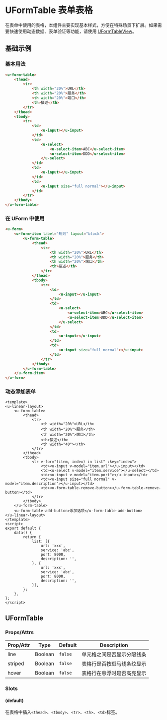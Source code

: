 # UFormTable 表单表格

<s-component-labels :labels="[
    'UI 组件', '块级展示',
]"></s-component-labels>

在表单中使用的表格，本组件主要实现基本样式，方便在特殊场景下扩展。如果需要快速使用动态数据、表单验证等功能，请使用 [UFormTableView](../u-form-table-view)。

## 基础示例

### 基本用法

``` html
<u-form-table>
    <thead>
        <tr>
            <th width="20%">URL</th>
            <th width="20%">服务</th>
            <th width="20%">端口</th>
            <th>描述</th>
        </tr>
    </thead>
    <tbody>
        <tr>
            <td>
                <u-input></u-input>
            </td>
            <td>
                <u-select>
                    <u-select-item>ABC</u-select-item>
                    <u-select-item>DDD</u-select-item>
                </u-select>
            </td>
            <td>
                <u-input></u-input>
            </td>
            <td>
                <u-input size="full normal"></u-input>
            </td>
        </tr>
    </tbody>
</u-form-table>
```

### 在 UForm 中使用

``` html
<u-form>
    <u-form-item label="规则" layout="block">
        <u-form-table>
            <thead>
                <tr>
                    <th width="20%">URL</th>
                    <th width="20%">服务</th>
                    <th width="20%">端口</th>
                    <th>描述</th>
                </tr>
            </thead>
            <tbody>
                <tr>
                    <td>
                        <u-input></u-input>
                    </td>
                    <td>
                        <u-select>
                            <u-select-item>ABC</u-select-item>
                            <u-select-item>DDD</u-select-item>
                        </u-select>
                    </td>
                    <td>
                        <u-input></u-input>
                    </td>
                    <td>
                        <u-input size="full normal"></u-input>
                    </td>
                </tr>
            </tbody>
        </u-form-table>
    </u-form-item>
</u-form>
```

### 动态添加表单

``` vue
<template>
<u-linear-layout>
    <u-form-table>
        <thead>
            <tr>
                <th width="20%">URL</th>
                <th width="20%">服务</th>
                <th width="20%">端口</th>
                <th>描述</th>
                <th width="40"></th>
            </tr>
        </thead>
        <tbody>
            <tr v-for="(item, index) in list" :key="index">
                <td><u-input v-model="item.url"></u-input></td>
                <td><u-select v-model="item.service"></u-select></td>
                <td><u-input v-model="item.port"></u-input></td>
                <td><u-input size="full normal" v-model="item.description"></u-input></td>
                <td><u-form-table-remove-button></u-form-table-remove-button></td>
            </tr>
        </tbody>
    </u-form-table>
    <u-form-table-add-button>添加选项</u-form-table-add-button>
</u-linear-layout>
</template>
<script>
export default {
    data() {
        return {
            list: [{
                url: 'xxx',
                service: 'abc',
                port: 8000,
                description: '',
            }, {
                url: 'xxx',
                service: 'abc',
                port: 8000,
                description: '',
            }],
        };
    },
};
</script>
```

## UFormTable

### Props/Attrs

| Prop/Attr | Type | Default | Description |
| --------- | ---- | ------- | ----------- |
| line | Boolean | `false` | 单元格之间是否显示分隔线条 |
| striped | Boolean | `false` | 表格行是否按斑马线条纹显示 |
| hover | Boolean | `false` | 表格行在悬浮时是否高亮显示 |

### Slots

#### (default)

在表格中插入`<thead>`、`<tbody>`、`<tr>`、`<th>`、`<td>`标签。
